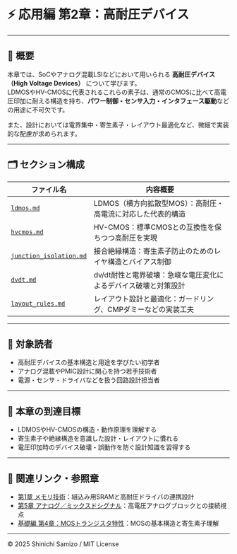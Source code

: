 # ⚡ 応用編 第2章：高耐圧デバイス

---

## 📘 概要

本章では、SoCやアナログ混載LSIなどにおいて用いられる **高耐圧デバイス（High Voltage Devices）** について学びます。  
LDMOSやHV-CMOSに代表されるこれらの素子は、通常のCMOSに比べて高電圧印加に耐える構造を持ち、**パワー制御・センサ入力・インタフェース駆動**などの用途に不可欠です。

また、設計においては電界集中・寄生素子・レイアウト最適化など、微細で実装的な配慮が求められます。

---

## 🗂️ セクション構成

| ファイル名 | 内容概要 |
|------------|----------|
| [`ldmos.md`](./ldmos.md) | LDMOS（横方向拡散型MOS）：高耐圧・高電流に対応した代表的構造 |
| [`hvcmos.md`](./hvcmos.md) | HV-CMOS：標準CMOSとの互換性を保ちつつ高耐圧を実現 |
| [`junction_isolation.md`](./junction_isolation.md) | 接合絶縁構造：寄生素子防止のためのレイヤ構造とバイアス制御 |
| [`dvdt.md`](./dvdt.md) | dv/dt耐性と電界破壊：急峻な電圧変化によるデバイス破壊と対策設計 |
| [`layout_rules.md`](./layout_rules.md) | レイアウト設計と最適化：ガードリング、CMPダミーなどの実装工夫 |

---

## 🎯 対象読者

- 高耐圧デバイスの基本構造と用途を学びたい初学者
- アナログ混載やPMIC設計に関心を持つ若手技術者
- 電源・センサ・ドライバなどを扱う回路設計担当者

---

## 🧩 本章の到達目標

- LDMOSやHV-CMOSの構造・動作原理を理解する  
- 寄生素子や絶縁構造を意識した設計・レイアウトに慣れる  
- 電圧印加時のデバイス破壊・誤動作を防ぐ設計知識を習得する  

---

## 🔗 関連リンク・参照章

- [第1章 メモリ技術](../d_chapter1_memory_technologies/README.md)：組込み用SRAMと高耐圧ドライバの連携設計
- [第5章 アナログ／ミックスドシグナル](../d_chapter5_analog_mixed_signal/README.md)：高電圧アナログブロックとの接続視点
- [基礎編 第4章：MOSトランジスタ特性](../chapter4_mos_characteristics/README.md)：MOSの基本構造と寄生素子理解

---

© 2025 Shinichi Samizo / MIT License
